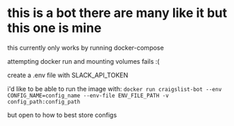 # this is a bot there are many like it but this one is mine

this currently only works by running docker-compose

attempting docker run and mounting volumes fails :(

create a .env file with SLACK_API_TOKEN

i'd like to be able to run the image with:
`docker run craigslist-bot --env CONFIG_NAME=config_name --env-file ENV_FILE_PATH -v config_path:config_path`

but open to how to best store configs
